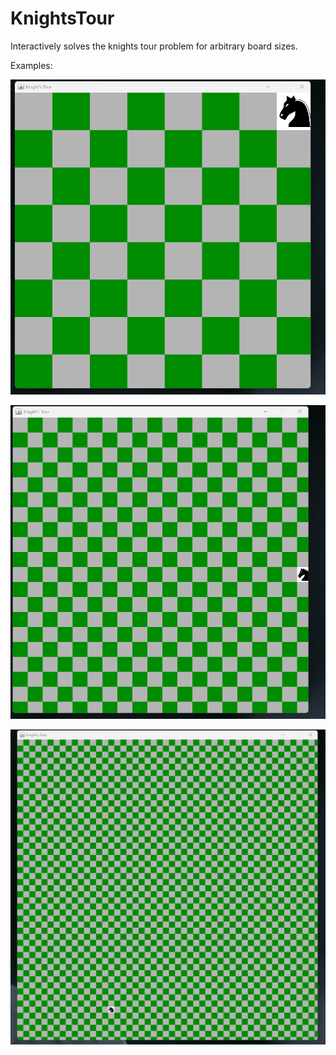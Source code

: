 # KnightsTour
Interactively solves the knights tour problem for arbitrary board sizes.

Examples:

![Solution Example #1](Example8x8Solution.gif?raw=true "Solution for 8x8 Board")

![Solution Example #2](Example20x20Solution.gif?raw=true "Solution for 20x20 Board")

![Solution Example #3](Example50x50Solution.gif?raw=true "Solution for 50x50 Board")
